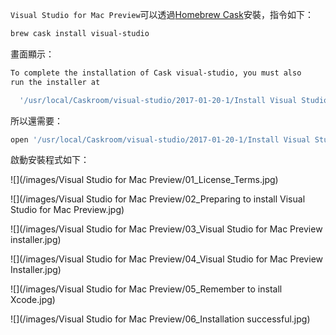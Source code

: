 `Visual Studio for Mac Preview`可以透過[Homebrew Cask](https://caskroom.github.io)安裝，指令如下：

```bash
brew cask install visual-studio
```

畫面顯示：

```bash
To complete the installation of Cask visual-studio, you must also
run the installer at

  '/usr/local/Caskroom/visual-studio/2017-01-20-1/Install Visual Studio for Mac Preview.app'
```

所以還需要：

```bash
open '/usr/local/Caskroom/visual-studio/2017-01-20-1/Install Visual Studio for Mac Preview.app'
```

啟動安裝程式如下：

![](/images/Visual Studio for Mac Preview/01_License_Terms.jpg)

![](/images/Visual Studio for Mac Preview/02_Preparing to install Visual Studio for Mac Preview.jpg)



![](/images/Visual Studio for Mac Preview/03_Visual Studio for Mac Preview installer.jpg)



![](/images/Visual Studio for Mac Preview/04_Visual Studio for Mac Preview Installer.jpg)



![](/images/Visual Studio for Mac Preview/05_Remember to install Xcode.jpg)



![](/images/Visual Studio for Mac Preview/06_Installation successful.jpg)

